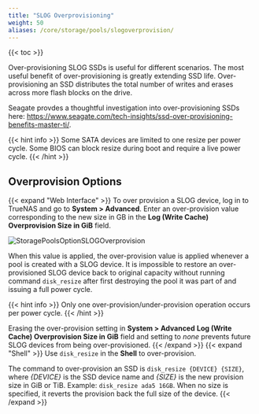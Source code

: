 ```yaml
---
title: "SLOG Overprovisioning"
weight: 50
aliases: /core/storage/pools/slogoverprovision/
---
```


{{< toc >}}

Over-provisioning SLOG SSDs is useful for different scenarios.
The most useful benefit of over-provisioning is greatly extending SSD life.
Over-provisioning an SSD distributes the total number of writes and erases across more flash blocks on the drive. 

Seagate provdes a thoughtful investigation into over-provisioning SSDs here: 
https://www.seagate.com/tech-insights/ssd-over-provisioning-benefits-master-ti/.

{{< hint info >}}
Some SATA devices are limited to one resize per power cycle.
Some BIOS can block resize during boot and require a live power cycle.
{{< /hint >}}

## Overprovision Options
{{< expand "Web Interface" >}}
To over provision a SLOG device, log in to TrueNAS and go to **System > Advanced**.
Enter an over-provision value corresponding to the new size in GB in the **Log (Write Cache) Overprovision Size in GiB** field.

![StoragePoolsOptionSLOGOverprovision](/images/CORE/12.0/StoragePoolsOptionsLogOverprovision.png "")

When this value is applied, the over-provision value is applied whenever a pool is created with a SLOG device.
It is impossible to restore an over-provisioned SLOG device back to original capacity without running command `disk_resize` after first destroying the pool it was part of and issuing a full power cycle.

{{< hint info >}}
Only one over-provision/under-provision operation occurs per power cycle.
{{< /hint >}}

Erasing the over-provision setting in **System > Advanced** **Log (Write Cache) Overprovision Size in GiB** field and setting to *none* prevents future SLOG devices from being over-provisioned.
{{< /expand >}}
{{< expand "Shell" >}}
Use `disk_resize` in the **Shell** to over-provision.

The command to over-provision an SSD is `disk_resize {DEVICE} {SIZE}`, where *{DEVICE}* is the SSD device name and *{SIZE}* is the new provision size in GiB or TiB.
Example: `disk_resize ada5 16GB`.
When no size is specified, it reverts the provision back the full size of the device.
{{< /expand >}}


